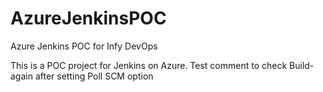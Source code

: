 # AzureJenkinsPOC
Azure Jenkins POC for Infy DevOps

This is a POC project for Jenkins on Azure.
Test comment to check Build- again after setting Poll SCM option
